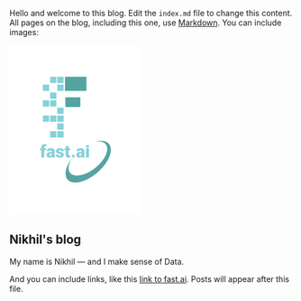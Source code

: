 Hello and welcome to this blog. Edit the `index.md` file to change this content. All pages on the blog, including this one, use [Markdown](https://guides.github.com/features/mastering-markdown/). You can include images:

![Image of fast.ai logo](images/logo.png)

## Nikhil's blog

My name is Nikhil ― and I make sense of Data.


And you can include links, like this [link to fast.ai](https://www.fast.ai). Posts will appear after this file. 
